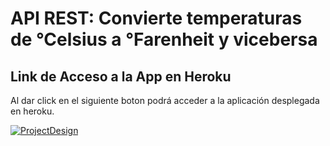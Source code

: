 # API REST: Convierte temperaturas de °Celsius a °Farenheit y vicebersa

## Link de Acceso a la App en Heroku

Al dar click en el siguiente boton podrá acceder a la aplicación desplegada en heroku.

[![ProjectDesign](https://www.herokucdn.com/deploy/button.png)](https://api-rest-celsius-fahrenheit.herokuapp.com/)
